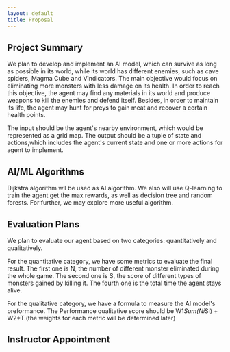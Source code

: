 ```yaml
---
layout: default 
title: Proposal
---
```


## Project Summary
We plan to develop and implement an AI model, which can survive as long as possible in its world, while its world has different enemies, such as cave spiders, Magma Cube and Vindicators. The main objective would focus on eliminating more monsters with less damage on its health. In order to reach this objective, the agent may find any materials in its world and produce weapons to kill the enemies and defend itself. Besides, in order to maintain its life, the agent may hunt for preys to gain meat and recover a certain health points.

The input should be the agent's nearby environment, which would be represented as a grid map. The output should be a tuple of state and actions,which includes the agent's current state and one or more actions for agent to implement.



## AI/ML Algorithms 

Dijkstra algorithm wll be used as AI algorithm. We also will use Q-learning to train the agent get the max rewards, as well as decision tree and random forests. For further, we may explore more useful algorithm.

## Evaluation Plans 
We plan to evaluate our agent based on two categories: quantitatively and qualitatively. 

For the quantitative category, we have some metrics to evaluate the final result. The first one is N, the number of different monster eliminated during the whole game. The second one is S, the score of different types of monsters gained by killing it. The fourth one is the total time the agent stays alive.

For the qualitative category, we have a formula to measure the AI model's preformance. The Performance qualitative score should be W1*Sum(Ni*Si) + W2*T.(the weights for each metric will be determined later)





## Instructor Appointment
